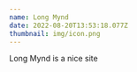 ```yaml
---
name: Long Mynd
date: 2022-08-20T13:53:18.077Z
thumbnail: img/icon.png
---
```

Long Mynd is a nice site